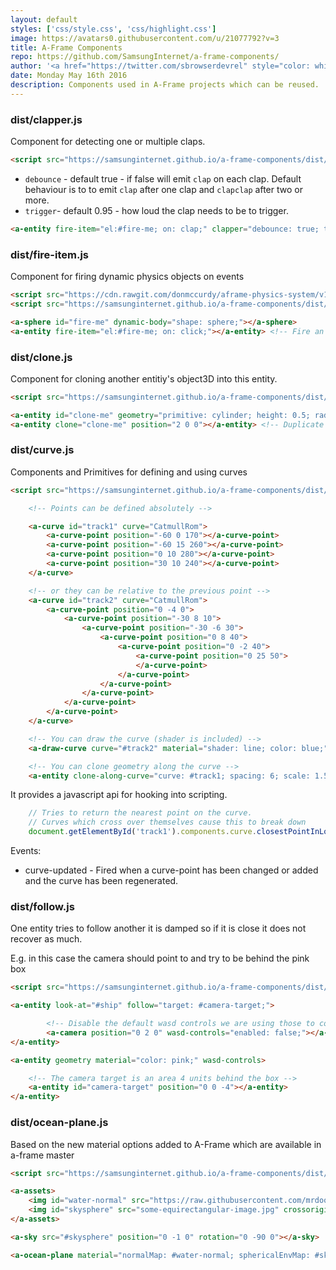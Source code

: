 ```yaml
---
layout: default
styles: ['css/style.css', 'css/highlight.css']
image: https://avatars0.githubusercontent.com/u/21077792?v=3
title: A-Frame Components
repo: https://github.com/SamsungInternet/a-frame-components/
author: '<a href="https://twitter.com/sbrowserdevrel" style="color: white; text-decoration: none;">Samsung Internet</a>'
date: Monday May 16th 2016
description: Components used in A-Frame projects which can be reused.
---
```


### dist/clapper.js

Component for detecting one or multiple claps.

```html
<script src="https://samsunginternet.github.io/a-frame-components/dist/clapper.js"></script>
```

* `debounce` - default true - if false will emit `clap` on each clap. Default behaviour is to to emit `clap` after one clap and `clapclap` after two or more.
* `trigger`- default 0.95 - how loud the clap needs to be to trigger.

```html
<a-entity fire-item="el:#fire-me; on: clap;" clapper="debounce: true; trigger: 0.95;"></a-entity>
```

### dist/fire-item.js

Component for firing dynamic physics objects on events

```html
<script src="https://cdn.rawgit.com/donmccurdy/aframe-physics-system/v1.0.3/dist/aframe-physics-system.min.js"></script>
<script src="https://samsunginternet.github.io/a-frame-components/dist/fire-item.js"></script>
```

```html
<a-sphere id="fire-me" dynamic-body="shape: sphere;"></a-sphere>
<a-entity fire-item="el:#fire-me; on: click;"></a-entity> <!-- Fire an object on click -->
```

<!--
### dist/snapshot.js

<p>Adds a button for taking snapshots of your A-Frame scene. ctrl-alt-p works too.</p>

<p>Or use it whenever with a bookmarklet: <a href="javascript:(function(){var script=document.createElement('script');script.src='https://samsunginternet.github.io/a-frame-components/dist/snapshot.js';script.onload = (function () {document.querySelector('a-scene').setAttribute('snapshot', '');});document.body.appendChild(script);})();" class="bookmarklet lifted">A-Frame Snapshot</a>
</p>

```html
<script src="https://samsunginternet.github.io/a-frame-components/dist/snapshot.js"></script>
```

```html
<a-scene snapshot>
</a-scene>
```
-->

### dist/clone.js

Component for cloning another entitiy's object3D into this entity.

```html
<script src="https://samsunginternet.github.io/a-frame-components/dist/clone.js"></script>
```

```html
<a-entity id="clone-me" geometry="primitive: cylinder; height: 0.5; radius: 1.3" rotation="-90 0 0" material="color: grey;"></a-entity>
<a-entity clone="clone-me" position="2 0 0"></a-entity> <!-- Duplicate object moved 2 units across -->
```

### dist/curve.js

Components and Primitives for defining and using curves

```html
<script src="https://samsunginternet.github.io/a-frame-components/dist/curve.js"></script>
```

```html
	<!-- Points can be defined absolutely -->

	<a-curve id="track1" curve="CatmullRom">
		<a-curve-point position="-60 0 170"></a-curve-point>
		<a-curve-point position="-60 15 260"></a-curve-point>
		<a-curve-point position="0 10 280"></a-curve-point>
		<a-curve-point position="30 10 240"></a-curve-point>
	</a-curve>

	<!-- or they can be relative to the previous point -->
	<a-curve id="track2" curve="CatmullRom">
		<a-curve-point position="0 -4 0">
			<a-curve-point position="-30 8 10">
				<a-curve-point position="-30 -6 30">
					<a-curve-point position="0 8 40">
						<a-curve-point position="0 -2 40">
							<a-curve-point position="0 25 50">
							</a-curve-point>
						</a-curve-point>
					</a-curve-point>
				</a-curve-point>
			</a-curve-point>
		</a-curve-point>
	</a-curve>

	<!-- You can draw the curve (shader is included) -->
	<a-draw-curve curve="#track2" material="shader: line; color: blue;"></a-draw-curve>

	<!-- You can clone geometry along the curve -->
	<a-entity clone-along-curve="curve: #track1; spacing: 6; scale: 1.5 1 2; rotation: 0 0 0;" obj-model="obj: #race-track-obj; mtl: #race-track-mtl;"></a-entity>

```

It provides a javascript api for hooking into scripting.

```js
	// Tries to return the nearest point on the curve.
	// Curves which cross over themselves cause this to break down
	document.getElementById('track1').components.curve.closestPointInLocalSpace(new THREE.Vector3(1,2,3));
```

Events:

* curve-updated - Fired when a curve-point has been changed or added and the curve has been regenerated.

### dist/follow.js

One entity tries to follow another it is damped so if it is close it does not recover as much.

E.g. in this case the camera should point to and try to be behind the pink box

```html
<script src="https://samsunginternet.github.io/a-frame-components/dist/follow.js"></script>
```

```html
<a-entity look-at="#ship" follow="target: #camera-target;">

		<!-- Disable the default wasd controls we are using those to control the box -->
		<a-camera position="0 2 0" wasd-controls="enabled: false;"></a-camera>
</a-entity>

<a-entity geometry material="color: pink;" wasd-controls>

	<!-- The camera target is an area 4 units behind the box -->
	<a-entity id="camera-target" position="0 0 -4"></a-entity>
</a-entity>
```

### dist/ocean-plane.js

Based on the new material options added to A-Frame which are available in a-frame master

```html
<script src="https://samsunginternet.github.io/a-frame-components/dist/ocean-plane.js"></script>
```

```html
<a-assets>
	<img id="water-normal" src="https://raw.githubusercontent.com/mrdoob/three.js/dev/examples/textures/waternormals.jpg" crossorigin="anonymous" />
	<img id="skysphere" src="some-equirectangular-image.jpg" crossorigin="anonymous" />
</a-assets>

<a-sky src="#skysphere" position="0 -1 0" rotation="0 -90 0"></a-sky>

<a-ocean-plane material="normalMap: #water-normal; sphericalEnvMap: #skysphere;"></a-ocean-plane>
```



